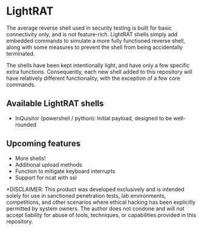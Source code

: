 # LightRAT
The average reverse shell used in security testing is built for basic connectivity only, and is not feature-rich. LightRAT shells simply add embedded commands to simulate a more fully functioned reverse shell, along with some measures to prevent the shell from being accidentally terminated.

The shells have been kept intentionally light, and have only a few specific extra functions. Consequently, each new shell added to this repository will have relatively different functionality, with the exception of a few core commands. 

## Available LightRAT shells
 - InQuisitor (powershell / python): Initial payload, designed to be well-rounded
 
## Upcoming features
 - More shells!
 - Additional upload methods
 - Function to mitigate keyboard interrupts
 - Support for ncat with ssl
 
*DISCLAIMER: This product was developed exclusively and is intended solely for use in sanctioned penetration tests, lab environments, competitions, and other scenarios where ethical hacking has been explicitly permitted by system owners. The author does not condone and will not accept liability for abuse of tools, techniques, or capabilities provided in this repository. 
